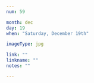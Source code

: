 ```yaml
---
num: 59

month: dec
day: 19
when: "Saturday, December 19th"

imageType: jpg

link: ""
linkname: ""
notes: ""

---
```


